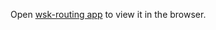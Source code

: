 Open [wsk-routing app](https://users.metropolia.fi/~kaislake/custom-hooks/) to view it in the browser.
